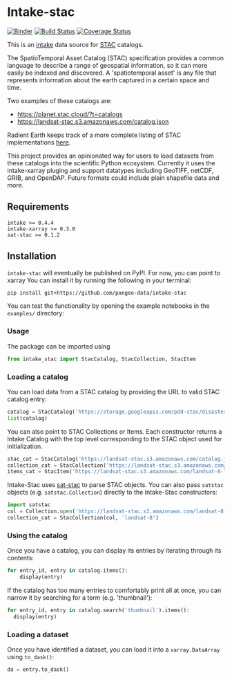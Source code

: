 Intake-stac
===========

[![Binder](https://mybinder.org/badge_logo.svg)](https://mybinder.org/v2/gh/pangeo-data/intake-stac/master?filepath=examples?urlpath=lab)
[![Build Status](https://travis-ci.com/pangeo-data/intake-stac.svg?branch=master)](https://travis-ci.com/pangeo-data/intake-stac)
[![Coverage Status](https://coveralls.io/repos/github/pangeo-data/intake-stac/badge.svg?branch=master)](https://coveralls.io/github/pangeo-data/intake-stac?branch=master)

This is an [intake](https://intake.readthedocs.io/en/latest)
data source for [STAC](https://stacspec.org/) catalogs.

The SpatioTemporal Asset Catalog (STAC) specification provides a common language to describe a range of geospatial information, so it can more easily be indexed and discovered. A 'spatiotemporal asset' is any file that represents information about the earth captured in a certain space and time.

Two examples of these catalogs are:

- https://planet.stac.cloud/?t=catalogs
- https://landsat-stac.s3.amazonaws.com/catalog.json

Radient Earth keeps track of a more complete listing of STAC implementations [here](https://github.com/radiantearth/stac-spec/blob/master/implementations.md).

This project provides an opinionated way for users to load datasets from these catalogs into the scientific Python ecosystem.
Currently it uses the intake-xarray pluging and support datatypes including GeoTIFF, netCDF, GRIB, and OpenDAP. Future formats could include plain shapefile data and more.

## Requirements
```
intake >= 0.4.4
intake-xarray >= 0.3.0
sat-stac >= 0.1.2
```

## Installation

`intake-stac` will eventually be published on PyPI. For now, you can point to xarray
You can install it by running the following in your terminal:
```bash
pip install git+https://github.com/pangeo-data/intake-stac
```

You can test the functionality by opening the example notebooks in the `examples/` directory:

### Usage

The package can be imported using
```python
from intake_stac import StacCatalog, StacCollection, StacItem
```

### Loading a catalog

You can load data from a STAC catalog by providing the URL to valid STAC catalog entry:
```python
catalog = StacCatalog('https://storage.googleapis.com/pdd-stac/disasters/catalog.json', 'planet-disaster-data')
list(catalog)
```

You can also point to STAC Collections or Items. Each constructor returns a Intake Catalog with the top level corresponding to the STAC object used for initialization.

```python
stac_cat = StacCatalog('https://landsat-stac.s3.amazonaws.com/catalog.json', 'landsat-stac')
collection_cat = StacCollection('https://landsat-stac.s3.amazonaws.com/landsat-8-l1/catalog.json', 'landsat-8')
items_cat = StacItem('https://landsat-stac.s3.amazonaws.com/landsat-8-l1/111/111/2018-11-30/LC81111112018334LGN00.json', 'LC81111112018334LGN00')
```

Intake-Stac uses [sat-stac](https://github.com/sat-utils/sat-stac) to parse STAC objects. You can also pass `satstac` objects (e.g. `satstac.Collection`) directly to the Intake-Stac constructors: 

```python
import satstac
col = Collection.open('https://landsat-stac.s3.amazonaws.com/landsat-8-l1/catalog.json')
collection_cat = StacCollection(col, 'landsat-8')
```

### Using the catalog

Once you have a catalog, you can display its entries by iterating through its contents:

```python
for entry_id, entry in catalog.items():
    display(entry)
```

If the catalog has too many entries to comfortably print all at once,
you can narrow it by searching for a term (e.g. 'thumbnail'):
```python
for entry_id, entry in catalog.search('thumbnail').items():
  display(entry)
```

### Loading a dataset
Once you have identified a dataset, you can load it into a `xarray.DataArray` using `to_dask()`:

```python
da = entry.to_dask()
```
